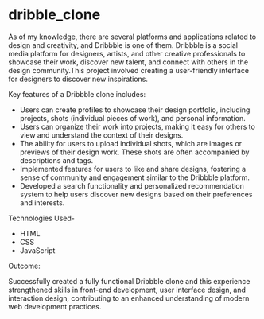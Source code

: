 # dribble_clone

As of my knowledge, there are several platforms and applications related to design and creativity, and Dribbble is one of them. Dribbble is a social media platform for designers, artists, and other creative professionals to showcase their work, discover new talent, and connect with others in the design community.This project involved creating a user-friendly interface for designers to discover new inspirations.

Key features of a Dribbble clone includes:

- Users can create profiles to showcase their design portfolio, including projects, shots (individual pieces of work), and personal information.
- Users can organize their work into projects, making it easy for others to view and understand the context of their designs.
- The ability for users to upload individual shots, which are images or previews of their design work. These shots are often accompanied by descriptions and tags.
- Implemented features for users to like and share designs, fostering a sense of community and engagement similar to the Dribbble platform.
- Developed a search functionality and personalized recommendation system to help users discover new designs based on their preferences and interests.

Technologies Used-
   - HTML
   - CSS
   - JavaScript

Outcome:

Successfully created a fully functional Dribbble clone and this experience strengthened skills in front-end development, user interface design, and interaction design, contributing to an enhanced understanding of modern web development practices.
